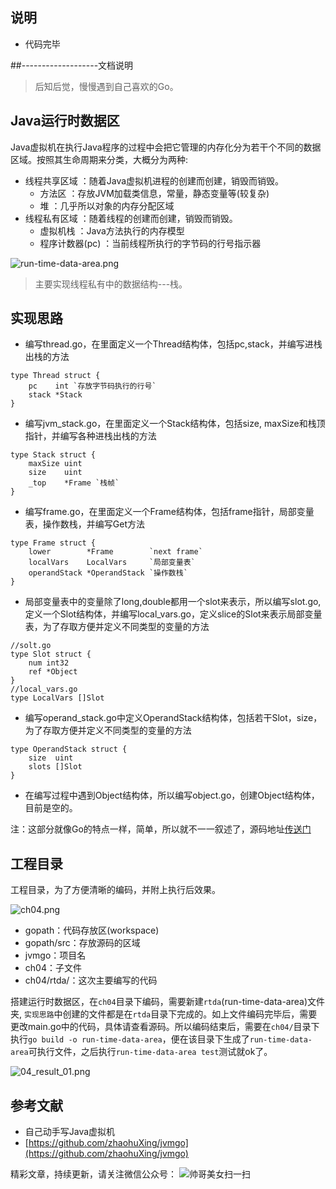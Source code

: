 ## 说明
- 代码完毕

##-------------------文档说明

> 后知后觉，慢慢遇到自己喜欢的Go。

## Java运行时数据区
Java虚拟机在执行Java程序的过程中会把它管理的内存化分为若干个不同的数据区域。按照其生命周期来分类，大概分为两种:
- 线程共享区域 ：随着Java虚拟机进程的创建而创建，销毁而销毁。
  - 方法区 ：存放JVM加载类信息，常量，静态变量等(较复杂)
  - 堆 ：几乎所以对象的内存分配区域
- 线程私有区域 ：随着线程的创建而创建，销毁而销毁。
  - 虚拟机栈 ：Java方法执行的内存模型
  - 程序计数器(pc) ：当前线程所执行的字节码的行号指示器

![run-time-data-area.png](http://upload-images.jianshu.io/upload_images/2031765-81bdeed4ba4cbcee.png?imageMogr2/auto-orient/strip%7CimageView2/2/w/1240)

> 主要实现线程私有中的数据结构---栈。

## 实现思路
- 编写thread.go，在里面定义一个Thread结构体，包括pc,stack，并编写进栈出栈的方法
```
type Thread struct {
	pc    int `存放字节码执行的行号`
	stack *Stack
}
```
- 编写jvm_stack.go，在里面定义一个Stack结构体，包括size, maxSize和栈顶指针，并编写各种进栈出栈的方法
```
type Stack struct {
	maxSize uint
	size    uint
	_top    *Frame `栈帧`
}
```
- 编写frame.go，在里面定义一个Frame结构体，包括frame指针，局部变量表，操作数栈，并编写Get方法
```
type Frame struct {
	lower        *Frame        `next frame`
	localVars    LocalVars     `局部变量表`
	operandStack *OperandStack `操作数栈`
}
```
- 局部变量表中的变量除了long,double都用一个slot来表示，所以编写slot.go,定义一个Slot结构体，并编写local_vars.go，定义slice的Slot来表示局部变量表，为了存取方便并定义不同类型的变量的方法
```
//solt.go
type Slot struct {
	num int32
	ref *Object
}
//local_vars.go
type LocalVars []Slot
```
- 编写operand_stack.go中定义OperandStack结构体，包括若干Slot，size，为了存取方便并定义不同类型的变量的方法
```
type OperandStack struct {
	size  uint
	slots []Slot
}
```
- 在编写过程中遇到Object结构体，所以编写object.go，创建Object结构体，目前是空的。

注：这部分就像Go的特点一样，简单，所以就不一一叙述了，源码地址[传送门](https://github.com/zhaohuXing/jvmgo/tree/master/ch04)

## 工程目录
工程目录，为了方便清晰的编码，并附上执行后效果。

![ch04.png](http://upload-images.jianshu.io/upload_images/2031765-44bc59f3996781db.png?imageMogr2/auto-orient/strip%7CimageView2/2/w/1240)

- gopath：代码存放区(workspace)
- gopath/src：存放源码的区域
- jvmgo：项目名
- ch04：子文件
- ch04/rtda/：这次主要编写的代码

搭建运行时数据区，在`ch04`目录下编码，需要新建`rtda`(run-time-data-area)文件夹, `实现思路`中创建的文件都是在`rtda`目录下完成的。如上文件编码完毕后，需要更改main.go中的代码，具体请查看源码。所以编码结束后，需要在`ch04/`目录下执行`go build -o run-time-data-area`，便在该目录下生成了`run-time-data-area`可执行文件，之后执行`run-time-data-area test`测试就ok了。

![04_result_01.png](http://upload-images.jianshu.io/upload_images/2031765-0d5377d56dce8b36.png?imageMogr2/auto-orient/strip%7CimageView2/2/w/1240)

## 参考文献
- 自己动手写Java虚拟机
- [https://github.com/zhaohuXing/jvmgo](https://github.com/zhaohuXing/jvmgo)


精彩文章，持续更新，请关注微信公众号：
![帅哥美女扫一扫](http://upload-images.jianshu.io/upload_images/2031765-2c4654abe66cd4c8.jpg?imageMogr2/auto-orient/strip%7CimageView2/2/w/1240)
